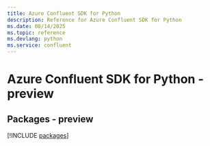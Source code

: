 ```yaml
---
title: Azure Confluent SDK for Python
description: Reference for Azure Confluent SDK for Python
ms.date: 08/14/2025
ms.topic: reference
ms.devlang: python
ms.service: confluent
---
```

# Azure Confluent SDK for Python - preview
## Packages - preview
[!INCLUDE [packages](confluent-index.md)]